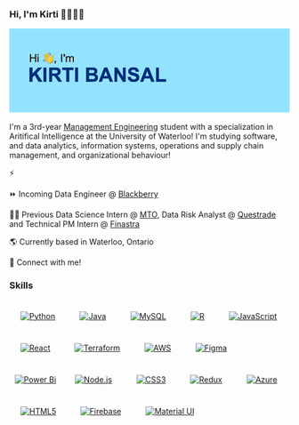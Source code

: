 ### Hi, I'm Kirti 👋👩🏽‍💻

<img src="https://github.com/kirtibansal2002/kirtibansal2002/blob/main/header.png">

I'm a 3rd-year [Management Engineering](https://uwaterloo.ca/future-students/programs/management-engineering) student with a specialization in Aritifical Intelligence at the University of Waterloo! I'm studying software, and data analytics, information systems, operations and supply chain management, and organizational behaviour!

⚡ 

⏩ Incoming Data Engineer @ [Blackberry](https://www.blackberry.com/us/en)

👩‍💻 Previous Data Science Intern @ [MTO](https://www.ontario.ca/page/ministry-transportation), Data Risk Analyst @ [Questrade](https://www.questrade.com/?s_cid=qfgtq091_cpc_google&gad_source=1&gclid=CjwKCAjwuJ2xBhA3EiwAMVjkVJP80fTKff6SRXBueOKP6MF8euDMn0uJLn6nOJyodC7CWLUjQaUbwBoCCXYQAvD_BwE&gclsrc=aw.ds) and Technical PM Intern @ [Finastra](https://www.finastra.com)

🌎 Currently based in Waterloo, Ontario

💬 Connect with me!

### Skills
<div align="left">  
<a href="https://www.python.org/" target="_blank"><img style="margin: 20px" src="https://profilinator.rishav.dev/skills-assets/python-original.svg" alt="Python" height="30" /></a>  
<a href="https://www.java.com/" target="_blank"><img style="margin: 20px" src="https://profilinator.rishav.dev/skills-assets/java-original-wordmark.svg" alt="Java" height="30" /></a>  
<a href="https://www.mysql.com/" target="_blank"><img style="margin: 20px" src="https://profilinator.rishav.dev/skills-assets/mysql-original-wordmark.svg" alt="MySQL" height="30" /></a>  
<a href="https://www.r-project.org/" target="_blank"><img style="margin: 20px" src="https://profilinator.rishav.dev/skills-assets/r.svg" alt="R" height="30" /></a> 
<a href="https://www.javascript.com/" target="_blank"><img style="margin: 20px" src="https://profilinator.rishav.dev/skills-assets/javascript-original.svg" alt="JavaScript" height="30" /></a>  
<a href="https://reactjs.org/" target="_blank"><img style="margin: 20px" src="https://profilinator.rishav.dev/skills-assets/react-original-wordmark.svg" alt="React" height="30" /></a>  
<a href="https://www.terraform.io/" target="_blank"><img style="margin: 20px" src="https://profilinator.rishav.dev/skills-assets/terraformio-icon.svg" alt="Terraform" height="30" /></a>  
<a href="https://aws.amazon.com/" target="_blank"><img style="margin: 20px" src="https://profilinator.rishav.dev/skills-assets/amazonwebservices-original-wordmark.svg" alt="AWS" height="30" /></a>  
<a href="https://www.figma.com/" target="_blank"><img style="margin: 20px" src="https://profilinator.rishav.dev/skills-assets/figma-icon.svg" alt="Figma" height="30" /></a>  
<a href="https://powerbi.microsoft.com/en-us/" target="_blank"><img style="margin: 10px" src="https://profilinator.rishav.dev/skills-assets/powerbi.png" alt="Power Bi" height="30" /></a>  
<a href="https://nodejs.org/" target="_blank"><img style="margin: 20px" src="https://profilinator.rishav.dev/skills-assets/nodejs-original-wordmark.svg" alt="Node.js" height="30" /></a>  
<a href="https://www.w3schools.com/css/" target="_blank"><img style="margin: 20px" src="https://profilinator.rishav.dev/skills-assets/css3-original-wordmark.svg" alt="CSS3" height="30" /></a>  
<a href="https://redux.js.org/" target="_blank"><img style="margin: 20px" src="https://profilinator.rishav.dev/skills-assets/redux-original.svg" alt="Redux" height="30" /></a>  
<a href="https://azure.microsoft.com/en-in/" target="_blank"><img style="margin: 20px" src="https://profilinator.rishav.dev/skills-assets/microsoft_azure-icon.svg" alt="Azure" height="30" /></a>  
<a href="https://en.wikipedia.org/wiki/HTML5" target="_blank"><img style="margin: 20px" src="https://profilinator.rishav.dev/skills-assets/html5-original-wordmark.svg" alt="HTML5" height="30" /></a>  
<a href="https://firebase.google.com/" target="_blank"><img style="margin: 20px" src="https://profilinator.rishav.dev/skills-assets/firebase.png" alt="Firebase" height="30" /></a>
<a href="https://mui.com/" target="_blank"><img style="margin: 20px" src="https://profilinator.rishav.dev/skills-assets/mui.png" alt="Material UI" height="50" /></a>  
</div>  
